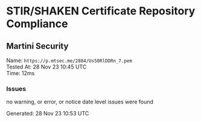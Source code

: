 # STIR/SHAKEN Certificate Repository Compliance

## Martini Security

Name: `https://p.mtsec.me/2884/Us50RlDDRn_7.pem`\
Tested At: 28 Nov 23 10:45 UTC\
Time: 12ms

### Issues

no warning, or error, or notice date level issues were found

Generated: 28 Nov 23 10:53 UTC